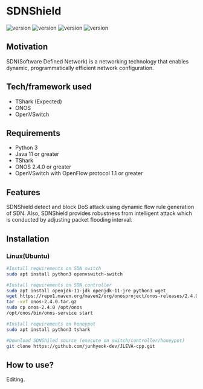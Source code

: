 # SDNShield

![version](https://img.shields.io/badge/version-0.0-red) ![version](https://img.shields.io/badge/status-dev-red) ![version](https://img.shields.io/badge/build-passing-green) ![version](https://img.shields.io/badge/license-MIT-blue)

## Motivation

SDN(Software Defined Network) is a networking technology that enables dynamic, programmatically efficient network configuration. 

## Tech/framework used

* TShark (Expected)
* ONOS
* OpenVSwitch

## Requirements

* Python 3
* Java 11 or greater
* TShark
* ONOS 2.4.0 or greater
* OpenVSwitch with OpenFlow protocol 1.1 or greater

## Features

SDNShield detect and block DoS attack using dynamic flow rule generation of SDN. Also, SDNShield provides robustness from intelligent attack which is conducted by adjusting packet flooding interval.

## Installation

### Linux(Ubuntu)

```bash
#Install requirements on SDN switch
sudo apt install python3 openvswitch-switch 

#Install requirements on SDN controller
sudo apt install openjdk-11-jdk openjdk-11-jre python3 wget
wget https://repo1.maven.org/maven2/org/onosproject/onos-releases/2.4.0/onos-2.4.0.tar.gz
tar -xvf onos-2.4.0.tar.gz
sudo cp onos-2.4.0 /opt/onos
/opt/onos/bin/onos-service start

#Install requirements on honeypot
sudo apt install python3 tshark

#Download SDNShiled source (execute on switch/controller/honeypot)
git clone https://github.com/junhyeok-dev/JLEVA-cpp.git
```

## How to use?

Editing.